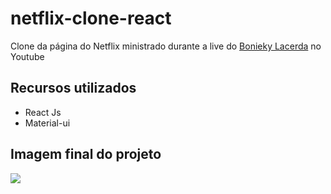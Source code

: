 # netflix-clone-react
Clone da página do Netflix ministrado durante a live do [Bonieky Lacerda](https://www.youtube.com/channel/UCw9mYSlqKRXI6l4vH-tAYpQ 'Bonieky Lacerda') no Youtube

## Recursos utilizados
- React Js
- Material-ui

## Imagem final do projeto
![](https://i.imgur.com/JaI65z6.png)
